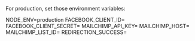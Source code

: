 For production, set those environment variables:

NODE_ENV=production
FACEBOOK_CLIENT_ID=
FACEBOOK_CLIENT_SECRET=
MAILCHIMP_API_KEY=
MAILCHIMP_HOST=
MAILCHIMP_LIST_ID=
REDIRECTION_SUCCESS=